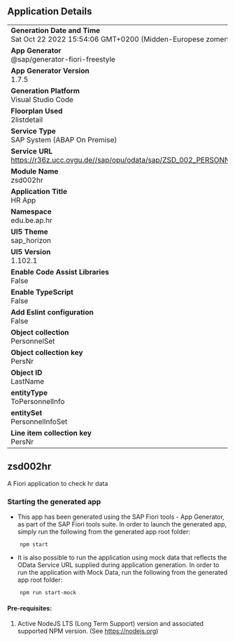 ## Application Details
|               |
| ------------- |
|**Generation Date and Time**<br>Sat Oct 22 2022 15:54:06 GMT+0200 (Midden-Europese zomertijd)|
|**App Generator**<br>@sap/generator-fiori-freestyle|
|**App Generator Version**<br>1.7.5|
|**Generation Platform**<br>Visual Studio Code|
|**Floorplan Used**<br>2listdetail|
|**Service Type**<br>SAP System (ABAP On Premise)|
|**Service URL**<br>https://r36z.ucc.ovgu.de//sap/opu/odata/sap/ZSD_002_PERSONNEL_SRV
|**Module Name**<br>zsd002hr|
|**Application Title**<br>HR App|
|**Namespace**<br>edu.be.ap.hr|
|**UI5 Theme**<br>sap_horizon|
|**UI5 Version**<br>1.102.1|
|**Enable Code Assist Libraries**<br>False|
|**Enable TypeScript**<br>False|
|**Add Eslint configuration**<br>False|
|**Object collection**<br>PersonnelSet|
|**Object collection key**<br>PersNr|
|**Object ID**<br>LastName|
|**entityType**<br>ToPersonnelInfo|
|**entitySet**<br>PersonnelInfoSet|
|**Line item collection key**<br>PersNr|

## zsd002hr

A Fiori application to check hr data

### Starting the generated app

-   This app has been generated using the SAP Fiori tools - App Generator, as part of the SAP Fiori tools suite.  In order to launch the generated app, simply run the following from the generated app root folder:

```
    npm start
```

- It is also possible to run the application using mock data that reflects the OData Service URL supplied during application generation.  In order to run the application with Mock Data, run the following from the generated app root folder:

```
    npm run start-mock
```

#### Pre-requisites:

1. Active NodeJS LTS (Long Term Support) version and associated supported NPM version.  (See https://nodejs.org)


